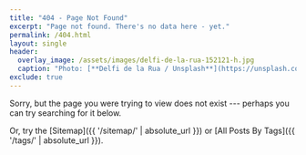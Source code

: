 ```yaml
---
title: "404 - Page Not Found"
excerpt: "Page not found. There's no data here - yet."
permalink: /404.html
layout: single
header:
  overlay_image: /assets/images/delfi-de-la-rua-152121-h.jpg
  caption: "Photo: [**Delfi de la Rua / Unsplash**](https://unsplash.com)"
exclude: true
---
```


Sorry, but the page you were trying to view does not exist --- perhaps you can try searching for it below.

<script type="text/javascript">
  var GOOG_FIXURL_LANG = 'en';
  var GOOG_FIXURL_SITE = '{{ site.url }}'
</script>
<script type="text/javascript"
  src="//linkhelp.clients.google.com/tbproxy/lh/wm/fixurl.js">
</script>

Or, try the [Sitemap]({{ '/sitemap/' | absolute_url }}) or [All Posts By Tags]({{ '/tags/' | absolute_url }}).